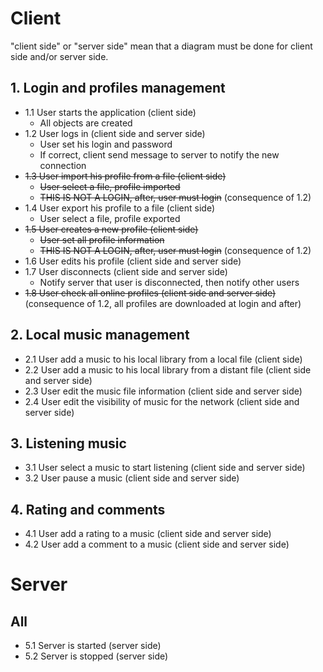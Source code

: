 # Client

"client side" or "server side" mean that a diagram must be done for client side and/or server side.

## 1. Login and profiles management

-   1.1 User starts the application (client side)
    -   All objects are created
-   1.2 User logs in (client side and server side)
    -   User set his login and password
    -   If correct, client send message to server to notify the new connection
-   ~~1.3 User import his profile from a file (client side)~~
    -   ~~User select a file, profile imported~~
    -   ~~THIS IS NOT A LOGIN, after, user must login~~ (consequence of 1.2)
-   1.4 User export his profile to a file (client side)
    -   User select a file, profile exported
-   ~~1.5 User creates a new profile (client side)~~
    -   ~~User set all profile information~~
    -   ~~THIS IS NOT A LOGIN, after, user must login~~ (consequence of 1.2)
-   1.6 User edits his profile (client side and server side)
-   1.7 User disconnects (client side and server side)
    -   Notify server that user is disconnected, then notify other users
-   ~~1.8 User check all online profiles (client side and server side)~~ (consequence of 1.2, all profiles are downloaded at login and after)

## 2. Local music management

-   2.1 User add a music to his local library from a local file (client side)
-   2.2 User add a music to his local library from a distant file (client side and server side)
-   2.3 User edit the music file information (client side and server side)
-   2.4 User edit the visibility of music for the network (client side and server side)

## 3. Listening music

-   3.1 User select a music to start listening (client side and server side)
-   3.2 User pause a music (client side and server side)

## 4. Rating and comments

-   4.1 User add a rating to a music (client side and server side)
-   4.2 User add a comment to a music (client side and server side)

# Server

## All

-   5.1 Server is started (server side)
-   5.2 Server is stopped (server side)
